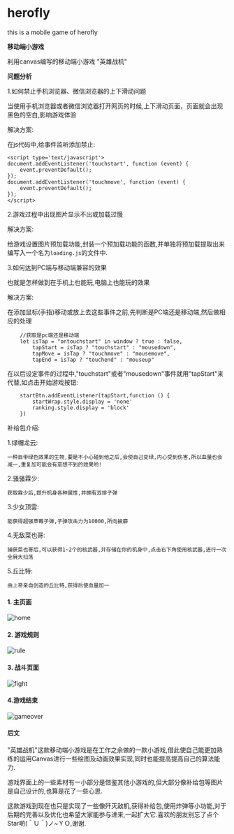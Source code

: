 # herofly
this is a mobile game of herofly



**移动端小游戏**	

利用canvas编写的移动端小游戏 "英雄战机"



**问题分析**

1.如何禁止手机浏览器、微信浏览器的上下滑动问题

当使用手机浏览器或者微信浏览器打开网页的时候,上下滑动页面，页面就会出现黑色的空白,影响游戏体验

解决方案:

在js代码中,给事件监听添加禁止:

```
<script type='text/javascript'>
document.addEventListener('touchstart', function (event) {
    event.preventDefault();
});
document.addEventListener('touchmove', function (event) {
    event.preventDefault();
});
</script>
```



2.游戏过程中出现图片显示不出或加载过慢


解决方案:


给游戏设置图片预加载功能,封装一个预加载功能的函数,并单独将预加载提取出来编写入一个名为`loading.js`的文件中.



3.如何达到PC端与移动端兼容的效果


也就是怎样做到在手机上也能玩,电脑上也能玩的效果


解决方案:

在添加鼠标(手指)移动或放上去这些事件之前,先判断是PC端还是移动端,然后做相应的处理

```
    //获取是pc端还是移动端
    let isTap = "ontouchstart" in window ? true : false,
        tapStart = isTap ? "touchstart" : "mousedown",
        tapMove = isTap ? "touchmove" : "mousemove",
        tapEnd = isTap ? "touchend" : "mouseup"
```

在以后设定事件的过程中,"touchstart"或者"mousedown"事件就用"tapStart"来代替,如点击开始游戏按钮:

```
    startBtn.addEventListener(tapStart,function () {
        startWrap.style.display = 'none'
        ranking.style.display = 'block'
    })
```





补给包介绍:

1.绿帽龙云:

```
一种自带绿色效果的生物,要是不小心碰到他之后,会使自己变绿,内心受到伤害,所以血量也会减一,重复加可能会有意想不到的效果哟!
```

2.骚骚霖少:

```
获取霖少后,提升机身各种属性,并拥有双排子弹
```

3.少女顶雲:

```
能获得超强草莓子弹,子弹攻击力为10000,所向披靡
```

4.无敌菜也哥:

```
捕获菜也哥后,可以获得1~2个的核武器,并存储在你的机身中,点击右下角使用核武器,进行一次全屏大扫荡
```

5.丘比特:

```
由上帝亲自创造的丘比特,获得后使血量加一
```





#### 1. 主页面

![home](https://github.com/LinDaiDai/herofly/blob/master/img/readme/home.png?raw=true)



#### 2. 游戏规则

![rule](https://github.com/LinDaiDai/herofly/blob/master/img/readme/rule.png?raw=true)



#### 3. 战斗页面 

![fight](https://github.com/LinDaiDai/herofly/blob/master/img/readme/fight.png?raw=true)



#### 4.游戏结束

![gameover](https://github.com/LinDaiDai/herofly/blob/master/img/readme/gameover.png?raw=true)



#### 后文

"英雄战机"这款移动端小游戏是在工作之余做的一款小游戏,借此使自己能更加熟练的运用Canvas进行一些绘图及动画效果实现,同时也能提高提高自己的算法能力.

游戏界面上的一些素材有一小部分是借鉴其他小游戏的,但大部分像补给包等图片是自己设计的,也算是花了一些心思.

这款游戏到现在也只是实现了一些像歼灭敌机,获得补给包,使用炸弹等小功能,对于后期的完善以及优化也希望大家能参与进来,一起扩大它.喜欢的朋友别忘了点个Star喲(＾Ｕ＾)ノ~ＹＯ,谢谢.

